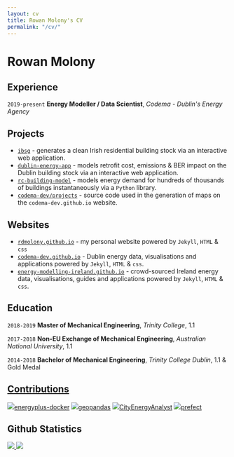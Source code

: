 ```yaml
---
layout: cv
title: Rowan Molony's CV
permalink: "/cv/"
---
```

# Rowan Molony

<div id="webaddress">
  <a href="https://rdmolony.github.io"><i class="fas fa-home"></i></a>
  <a href="https://github.com/rdmolony"><i class="fab fa-github"></i></a>
  <a href="https://linkedin.com/in/rowan-molony-113bbb155/"><i class="fab fa-stack-overflow"></i></a>
  <a href="https://stackoverflow.com/users/12269508/rdmolony"><i class="fab fa-linkedin"></i></a>
  <a href="mailto:rowanmolony@gmail.com"><i class="fas fa-envelope-square"></i></a>
</div>

## Experience

`2019-present`
**Energy Modeller / Data Scientist**, *Codema - Dublin's Energy Agency*

## Projects

- [`ibsg`](/blog/irish-building-stock-generator) - generates a clean Irish residential building stock via an interactive web application.
- [`dublin-energy-app`](/blog/dublin-energy-app/) - models retrofit cost, emissions & BER impact on the Dublin building stock via an interactive web application.
- [`rc-building-model`](/blog/rc-building-model) - models energy demand for hundreds of thousands of buildings instantaneously via a `Python` library.
- [`codema-dev/projects`](/blog/codema-dev-projects) - source code used in the generation of maps on the `codema-dev.github.io` website. 

## Websites

- [`rdmolony.github.io`](/) - my personal website powered by `Jekyll`, `HTML` & `css` 
- [`codema-dev.github.io`](/blog/codema-dev-website/) - Dublin energy data, visualisations and applications powered by `Jekyll`, `HTML` & `css`. 
- [`energy-modelling-ireland.github.io`](/blog/energy-modelling-ireland-website/) - crowd-sourced Ireland energy data, visualisations, guides and applications powered by `Jekyll`, `HTML` & `css`.

## Education

`2018-2019`
**Master of Mechanical Engineering**, *Trinity College*, 1.1

`2017-2018`
**Non-EU Exchange of Mechanical Engineering**, *Australian National University*, 1.1

`2014-2018`
**Bachelor of Mechanical Engineering**, *Trinity College Dublin*, 1.1 & Gold Medal

## [Contributions](/contributions/)

<img src="https://avatars.githubusercontent.com/u/1906800?s=20&v=4">[energyplus-docker](https://github.com/NREL/docker-energyplus/issues?q=rdmolony)
<img src="https://avatars.githubusercontent.com/u/8130715?s=20&v=4">[geopandas](https://github.com/geopandas/geopandas/issues?q=rdmolony)
<img src="https://avatars.githubusercontent.com/u/8478952?s=20&v=4">[CityEnergyAnalyst](https://github.com/architecture-building-systems/CityEnergyAnalyst/issues?q=rdmolony)
<img src="https://avatars.githubusercontent.com/u/39270919?s=20&v=4">[prefect](https://github.com/PrefectHQ/prefect/issues?q=rdmolony)

## Github Statistics

<a href="https://github.com/rdmolony">
    <img src="https://github-readme-stats.vercel.app/api?username=rdmolony&show_icons=true&include_all_commits=true&hide=stars">
</a>
<a href="https://github.com/rdmolony">
    <img src="https://github-readme-stats.vercel.app/api/top-langs/?username=rdmolony&show_icons=true">
</a>